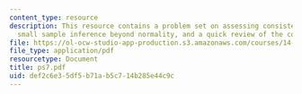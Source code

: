 ```yaml
---
content_type: resource
description: This resource contains a problem set on assessing consistency, heteroscedasticity,
  small sample inference beyond normality, and a quick review of the course.
file: https://ol-ocw-studio-app-production.s3.amazonaws.com/courses/14-381-statistical-method-in-economics-fall-2006/def2c6e35df5b71ab5c714b285e44c9c_ps7.pdf
file_type: application/pdf
resourcetype: Document
title: ps7.pdf
uid: def2c6e3-5df5-b71a-b5c7-14b285e44c9c
---
```

